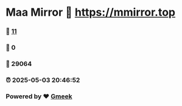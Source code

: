 # Maa Mirror :link: https://mmirror.top 
### :page_facing_up: [11](https://mmirror.top/tag.html) 
### :speech_balloon: 0 
### :hibiscus: 29064 
### :alarm_clock: 2025-05-03 20:46:52 
### Powered by :heart: [Gmeek](https://github.com/Meekdai/Gmeek)
